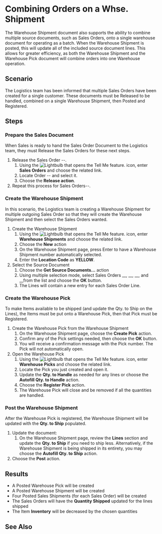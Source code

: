 # Combining Orders on a Whse. Shipment

The Warehouse Shipment document also supports the ability to combine multiple source documents, such as Sales Orders, onto a single warehouse document for operating as a batch. When the Warehouse Shipment is posted, this will update all of the included source document lines. This allows for greater efficiency, as both the Warehouse Shipment and the Warehouse Pick document will combine orders into one Warehouse operation.

## Scenario
The Logistics team has been informed that multiple Sales Orders have been created for a single customer. These documents must be Released to be handled, combined on a single Warehouse Shipment, then Posted and Registered.

## Steps
### Prepare the Sales Document
When Sales is ready to hand the Sales  Order Document to the Logistics team, they must Release the Sales Orders for these next steps.

1. Release the Sales Order --. 
	1. Using the ![Lightbulb that opens the Tell Me feature.](../media/ui-search/search_small.png "Tell me what you want to do") icon, enter **Sales Orders** and choose the related link.
	2. Locate Order -- and select it.
	3. Choose the **Release action**. 
2. Repeat this process for Sales Orders--.

### Create the Warehouse Shipment
In this scenario, the Logistics team is creating a Warehouse Shipment for multiple outgoing Sales Order so that they will create the Warehouse Shipment and then select the Sales Orders wanted.

1. Create the Warehouse Shipment
	1. Using the ![Lightbulb that opens the Tell Me feature.](../media/ui-search/search_small.png "Tell me what you want to do") icon, enter **Warehouse Shipments** and choose the related link.
	2. Choose the **New** action
	3. On the Warehouse Shipment page, press Enter to have a Warehouse Shipment number automatically selected.
	4. Enter the **Location Code** as **YELLOW**.
2. Select the Source Document
	1. Choose the **Get Source Documents…** action
	2. Using multiple selection mode, select Sales Orders __, __, __, and __from the list and choose the **OK** button.
	3. The Lines will contain a new entry for each Sales Order Line.
### Create the Warehouse Pick
To make Items available to be shipped (and update the Qty. to Ship on the Lines), the Items must be put onto a Warehouse Pick, then that Pick must be Registered.

1. Create the Warehouse Pick from the Warehouse Shipment
	1. On the Warehouse Shipment page, choose the **Create Pick** action.
	2. Confirm any of the Pick settings needed, then choose the **OK** button.
	3. You will receive a confirmation message with the Pick number. The Pick will not automatically open.
2. Open the Warehouse Pick
	1. Using the ![Lightbulb that opens the Tell Me feature.](../media/ui-search/search_small.png "Tell me what you want to do") icon, enter **Warehouse Picks** and choose the related link.
	2. Locate the Pick you just created and open it.
	3. Update the **Qty. to Handle** as needed for any lines or choose the **Autofill Qty. to Handle** action.
	4. Choose the **Register Pick** action.
	5. The Warehouse Pick will close and be removed if all the quantities are handled.
### Post the Warehouse Shipment
After the Warehouse Pick is registered, the Warehouse Shipment will be updated with the **Qty. to Ship** populated.
	
1. Update the document:
	1. On the Warehouse Shipment page, review the **Lines** section and update the **Qty. to Ship** if you need to ship less. Alternatively, if the Warehouse Shipment is being shipped in its entirety, you may choose the **Autofill Qty. to Ship** action.
2. Choose the **Post** action.

## Results

- A Posted Warehouse Pick will be created    
- A Posted Warehouse Shipment will be created    
- Four Posted Sales Shipments (for each Sales Order) will be created    
- The Sales Orders will have the **Quantity Shipped** updated for the lines shipped    
- The Item **Inventory**  will be decreased by the chosen quantities

## See Also